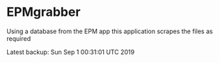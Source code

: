 # EPMgrabber
Using a database from the EPM app this application scrapes the files as required


Latest backup: Sun Sep 1 00:31:01 UTC 2019
